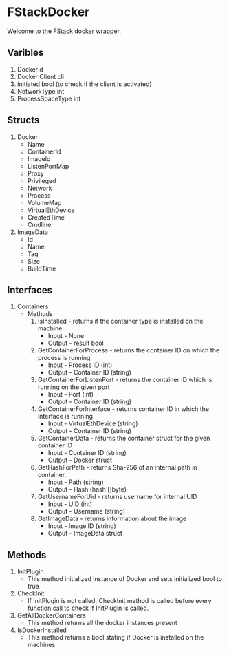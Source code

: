 # FStackDocker
Welcome to the FStack docker wrapper.

## Varibles
1. Docker d
2. Docker Client cli
3. initiated bool (to check if the client is activated)
4. NetworkType int
5. ProcessSpaceType int

## Structs
1. Docker
    - Name
    - ContainerId
    - ImageId
	- ListenPortMap
	- Proxy
	- Privileged
	- Network
	- Process
	- VolumeMap
	- VirtualEthDevice
	- CreatedTime
	- Cmdline
2. ImageData
    - Id
	- Name
	- Tag 
	- Size
	- BuildTime

## Interfaces
1. Containers
    - Methods
        1. IsInstalled - returns if the container type is installed on the machine
            - Input - None
            - Output - result bool
        2. GetContainerForProcess - returns the container ID on which the process is running
            - Input - Process ID (int)
            - Output - Container ID (string)
        3. GetContainerForListenPort - returns the container ID which is running on the given port
            - Input - Port (int)
            - Output - Container ID (string)
        4. GetContainerForInterface - returns container ID in which the interface is running
            - Input - VirtualEthDevice (string)
            - Output - Container ID (string)
        5. GetContainerData - returns the container struct for the given container ID
            - Input - Container ID (string)
            - Output - Docker struct
        6. GetHashForPath - returns Sha-256 of an internal path in container.
            - Input - Path (string)
            - Output - Hash (hash []byte)
        7. GetUsernameForUid - returns username for internal UID
            - Input - UID (int)
            - Output - Username (string)
        8. GetImageData - returns information about the image
            - Input - Image ID (string)
            - Output - ImageData struct
## Methods
1. InitPlugin
    - This method initialized instance of Docker and sets initialized bool to true
2. CheckInit
    - If InitPlugin is not called, CheckInit method is called before every function call to check if InitPlugin is called.
3. GetAllDockerContainers
    - This method returns all the docker instances present
4. IsDockerInstalled
    - This method returns a bool stating if Docker is installed on the machines


